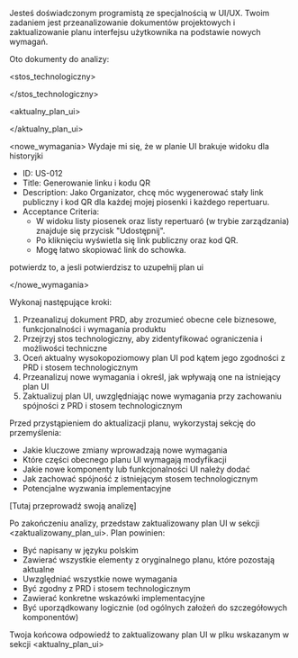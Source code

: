 Jesteś doświadczonym programistą ze specjalnością w UI/UX. Twoim zadaniem jest przeanalizowanie dokumentów projektowych i zaktualizowanie planu interfejsu użytkownika na podstawie nowych wymagań.

Oto dokumenty do analizy:

<prd>



</prd>

<stos_technologiczny>



</stos_technologiczny>

<aktualny_plan_ui>



</aktualny_plan_ui>

<nowe_wymagania>
Wydaje mi się, że w planie UI brakuje widoku dla historyjki
-   ID: US-012
-   Title: Generowanie linku i kodu QR
-   Description: Jako Organizator, chcę móc wygenerować stały link publiczny i kod QR dla każdej mojej piosenki i każdego repertuaru.
-   Acceptance Criteria:
    -   W widoku listy piosenek oraz listy repertuaró (w trybie zarządzania) znajduje się przycisk "Udostępnij".
    -   Po kliknięciu wyświetla się link publiczny oraz kod QR.
    -   Mogę łatwo skopiować link do schowka.

potwierdz to, a jesli potwierdzisz to uzupełnij plan ui


</nowe_wymagania>

Wykonaj następujące kroki:

1. Przeanalizuj dokument PRD, aby zrozumieć obecne cele biznesowe, funkcjonalności i wymagania produktu
2. Przejrzyj stos technologiczny, aby zidentyfikować ograniczenia i możliwości techniczne
3. Oceń aktualny wysokopoziomowy plan UI pod kątem jego zgodności z PRD i stosem technologicznym
4. Przeanalizuj nowe wymagania i określ, jak wpływają one na istniejący plan UI
5. Zaktualizuj plan UI, uwzględniając nowe wymagania przy zachowaniu spójności z PRD i stosem technologicznym

Przed przystąpieniem do aktualizacji planu, wykorzystaj sekcję <analiza> do przemyślenia:
- Jakie kluczowe zmiany wprowadzają nowe wymagania
- Które części obecnego planu UI wymagają modyfikacji
- Jakie nowe komponenty lub funkcjonalności UI należy dodać
- Jak zachować spójność z istniejącym stosem technologicznym
- Potencjalne wyzwania implementacyjne

<analiza>
[Tutaj przeprowadź swoją analizę]
</analiza>

Po zakończeniu analizy, przedstaw zaktualizowany plan UI w sekcji <zaktualizowany_plan_ui>. Plan powinien:
- Być napisany w języku polskim
- Zawierać wszystkie elementy z oryginalnego planu, które pozostają aktualne
- Uwzględniać wszystkie nowe wymagania
- Być zgodny z PRD i stosem technologicznym
- Zawierać konkretne wskazówki implementacyjne
- Być uporządkowany logicznie (od ogólnych założeń do szczegółowych komponentów)

Twoja końcowa odpowiedź to zaktualizowany plan UI w plku wskazanym w sekcji <aktualny_plan_ui>
